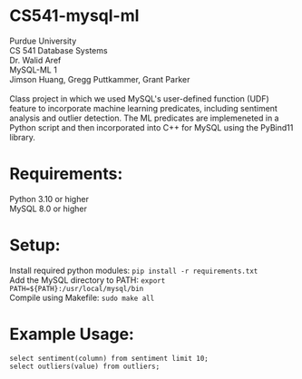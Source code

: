 # CS541-mysql-ml

Purdue University <br/>
CS 541 Database Systems <br/>
Dr. Walid Aref <br/>
MySQL-ML 1 <br/>
Jimson Huang, Gregg Puttkammer, Grant Parker
<br/>
<br/>
Class project in which we used MySQL's user-defined function (UDF) feature to incorporate machine learning predicates, including sentiment analysis and outlier detection. The ML predicates are implemeneted in a Python script and then incorporated into C++ for MySQL using the PyBind11 library.
<br/>

# Requirements:
Python 3.10 or higher <br/>
MySQL 8.0 or higher <br/>

# Setup:
Install required python modules: ```pip install -r requirements.txt``` <br/>
Add the MySQL directory to PATH: ```export PATH=${PATH}:/usr/local/mysql/bin``` <br/>
Compile using Makefile: ```sudo make all```

# Example Usage:
```
select sentiment(column) from sentiment limit 10;
select outliers(value) from outliers;
```
